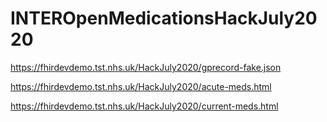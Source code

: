 # INTEROpenMedicationsHackJuly2020



https://fhirdevdemo.tst.nhs.uk/HackJuly2020/gprecord-fake.json

https://fhirdevdemo.tst.nhs.uk/HackJuly2020/acute-meds.html

https://fhirdevdemo.tst.nhs.uk/HackJuly2020/current-meds.html